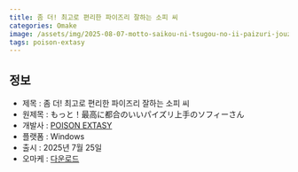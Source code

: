 ```yaml
---
title: 좀 더! 최고로 편리한 파이즈리 잘하는 소피 씨
categories: Omake
image: /assets/img/2025-08-07-motto-saikou-ni-tsugou-no-ii-paizuri-jouzu-no-sophie-san-1.jpg
tags: poison-extasy
---
```


## 정보

* 제목 : 좀 더! 최고로 편리한 파이즈리 잘하는 소피 씨
* 원제목 : もっと！最高に都合のいいパイズリ上手のソフィーさん
* 개발사 : [POISON EXTASY](/tags/poison-extasy)
* 플랫폼 : Windows
* 출시 : 2025년 7월 25일
* 오마케 : [다운로드](/assets/omake/motto-saikou-ni-tsugou-no-ii-paizuri-jouzu-no-sophie-san.zip)
